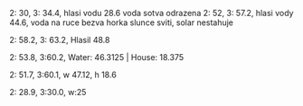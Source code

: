 
2: 30, 3: 34.4, hlasi vodu 28.6 voda sotva odrazena
2: 52, 3: 57.2, hlasi vody 44.6, voda na ruce bezva horka   slunce sviti, solar nestahuje

2: 58.2,  3: 63.2,  Hlasil 48.8

2: 53.8, 3:60.2, Water: 46.3125 | House: 18.375

2: 51.7, 3:60.1, w 47.12, h 18.6

2: 28.9, 3:30.0, w:25
